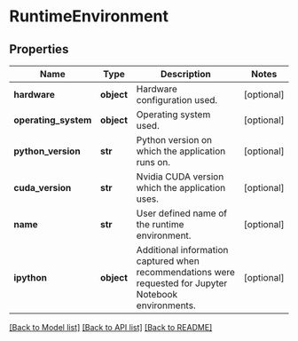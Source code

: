 # RuntimeEnvironment

## Properties
Name | Type | Description | Notes
------------ | ------------- | ------------- | -------------
**hardware** | **object** | Hardware configuration used. | [optional] 
**operating_system** | **object** | Operating system used. | [optional] 
**python_version** | **str** | Python version on which the application runs on. | [optional] 
**cuda_version** | **str** | Nvidia CUDA version which the application uses. | [optional] 
**name** | **str** | User defined name of the runtime environment. | [optional] 
**ipython** | **object** | Additional information captured when recommendations were requested for Jupyter Notebook environments.  | [optional] 

[[Back to Model list]](../README.md#documentation-for-models) [[Back to API list]](../README.md#documentation-for-api-endpoints) [[Back to README]](../README.md)

